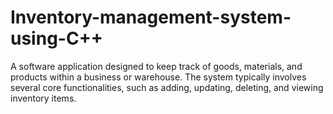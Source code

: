 # Inventory-management-system-using-C++
A software application designed to keep track of goods, materials, and products within a business or warehouse. The system typically involves several core functionalities, such as adding, updating, deleting, and viewing inventory items.
